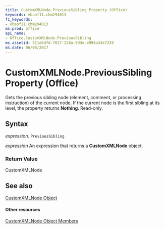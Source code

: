 ```yaml
---
title: CustomXMLNode.PreviousSibling Property (Office)
keywords: vbaof11.chm294013
f1_keywords:
- vbaof11.chm294013
ms.prod: office
api_name:
- Office.CustomXMLNode.PreviousSibling
ms.assetid: 511e6dfd-7027-220a-9d3e-e998a43e7239
ms.date: 06/08/2017
---
```



# CustomXMLNode.PreviousSibling Property (Office)

Gets the previous sibling node (element, comment, or processing instruction) of the current node. If the current node is the first sibling at its level, the property returns  **Nothing**. Read-only.


## Syntax

 _expression_. `PreviousSibling`

 _expression_ An expression that returns a **CustomXMLNode** object.


### Return Value

CustomXMLNode


## See also


[CustomXMLNode Object](customxmlnode-object-office.md)
#### Other resources


[CustomXMLNode Object Members](customxmlnode-members-office.md)

